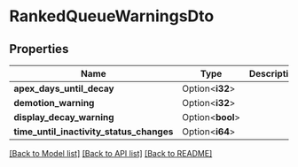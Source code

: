# RankedQueueWarningsDto

## Properties

Name | Type | Description | Notes
------------ | ------------- | ------------- | -------------
**apex_days_until_decay** | Option<**i32**> |  | [optional]
**demotion_warning** | Option<**i32**> |  | [optional]
**display_decay_warning** | Option<**bool**> |  | [optional]
**time_until_inactivity_status_changes** | Option<**i64**> |  | [optional]

[[Back to Model list]](../README.md#documentation-for-models) [[Back to API list]](../README.md#documentation-for-api-endpoints) [[Back to README]](../README.md)



